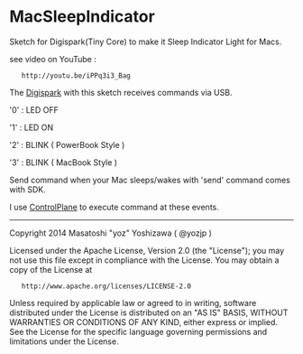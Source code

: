 MacSleepIndicator
==========================

Sketch for Digispark(Tiny Core) to make it Sleep Indicator Light for Macs.

see video on YouTube :

       http://youtu.be/iPPq3i3_Bag

The [Digispark](http://digistump.com/category/1) with this sketch receives commands via USB.

'0' : LED OFF

'1' : LED ON

'2' : BLINK ( PowerBook Style )

'3' : BLINK ( MacBook Style )

Send command when your Mac sleeps/wakes with 'send' command comes with SDK.

I use [ControlPlane](http://www.controlplaneapp.com/) to execute command at these events.


---

Copyright 2014 Masatoshi "yoz" Yoshizawa ( @yozjp )

   Licensed under the Apache License, Version 2.0 (the "License");
   you may not use this file except in compliance with the License.
   You may obtain a copy of the License at

       http://www.apache.org/licenses/LICENSE-2.0

   Unless required by applicable law or agreed to in writing, software
   distributed under the License is distributed on an "AS IS" BASIS,
   WITHOUT WARRANTIES OR CONDITIONS OF ANY KIND, either express or implied.
   See the License for the specific language governing permissions and
   limitations under the License.
